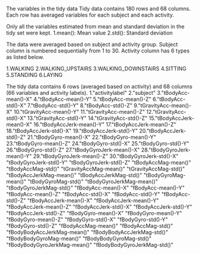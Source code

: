 The variables in the tidy data
Tidy data contains 180 rows and 68 columns. Each row has averaged variables for each subject and each activity.

Only all the variables estimated from mean and standard deviation in the tidy set were kept.
1.mean(): Mean value
2.std(): Standard deviation

The data were averaged based on subject and activity group.
Subject column is numbered sequentially from 1 to 30. Activity column has 6 types as listed below.

1.WALKING
2.WALKING_UPSTAIRS
3.WALKING_DOWNSTAIRS
4.SITTING
5.STANDING
6.LAYING

The tidy data contains 6 rows (averaged based on activity) and 68 columns (66 variables and activity labels).
1."activitylabel"
2."subject"
3."tBodyAcc-mean()-X"
4."tBodyAcc-mean()-Y"
5."tBodyAcc-mean()-Z"
6."tBodyAcc-std()-X"
7."tBodyAcc-std()-Y"
8."tBodyAcc-std()-Z"
9."tGravityAcc-mean()-X"
10."tGravityAcc-mean()-Y"
11."tGravityAcc-mean()-Z"
12."tGravityAcc-std()-X"
13."tGravityAcc-std()-Y"
14."tGravityAcc-std()-Z"
15."tBodyAccJerk-mean()-X"
16."tBodyAccJerk-mean()-Y"
17."tBodyAccJerk-mean()-Z"
18."tBodyAccJerk-std()-X"
19."tBodyAccJerk-std()-Y"
20."tBodyAccJerk-std()-Z"
21."tBodyGyro-mean()-X"
22."tBodyGyro-mean()-Y"
23."tBodyGyro-mean()-Z"
24."tBodyGyro-std()-X"
25."tBodyGyro-std()-Y"
26."tBodyGyro-std()-Z"
27."tBodyGyroJerk-mean()-X"
28."tBodyGyroJerk-mean()-Y"
29."tBodyGyroJerk-mean()-Z"
30."tBodyGyroJerk-std()-X"
"tBodyGyroJerk-std()-Y"
"tBodyGyroJerk-std()-Z"
"tBodyAccMag-mean()"
"tBodyAccMag-std()"
"tGravityAccMag-mean()"
"tGravityAccMag-std()"
"tBodyAccJerkMag-mean()"
"tBodyAccJerkMag-std()"
"tBodyGyroMag-mean()"
"tBodyGyroMag-std()"
"tBodyGyroJerkMag-mean()"
"tBodyGyroJerkMag-std()"
"fBodyAcc-mean()-X"
"fBodyAcc-mean()-Y"
"fBodyAcc-mean()-Z"
"fBodyAcc-std()-X"
"fBodyAcc-std()-Y"
"fBodyAcc-std()-Z"
"fBodyAccJerk-mean()-X"
"fBodyAccJerk-mean()-Y"
"fBodyAccJerk-mean()-Z"
"fBodyAccJerk-std()-X"
"fBodyAccJerk-std()-Y"
"fBodyAccJerk-std()-Z"
"fBodyGyro-mean()-X"
"fBodyGyro-mean()-Y"
"fBodyGyro-mean()-Z"
"fBodyGyro-std()-X"
"fBodyGyro-std()-Y"
"fBodyGyro-std()-Z"
"fBodyAccMag-mean()"
"fBodyAccMag-std()"
"fBodyBodyAccJerkMag-mean()"
"fBodyBodyAccJerkMag-std()"
"fBodyBodyGyroMag-mean()"
"fBodyBodyGyroMag-std()"
"fBodyBodyGyroJerkMag-mean()"
"fBodyBodyGyroJerkMag-std()"
